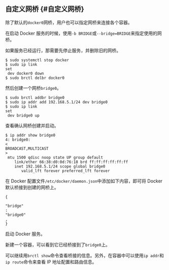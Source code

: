## 自定义网桥 {#自定义网桥}

除了默认的`docker0`网桥，用户也可以指定网桥来连接各个容器。

在启动 Docker 服务的时候，使用`-b BRIDGE`或`--bridge=BRIDGE`来指定使用的网桥。

如果服务已经运行，那需要先停止服务，并删除旧的网桥。

```
$ sudo systemctl stop docker
$ sudo ip link 
set
 dev docker0 down
$ sudo brctl delbr docker0

```

然后创建一个网桥`bridge0`。

```
$ sudo brctl addbr bridge0
$ sudo ip addr add 192.168.5.1/24 dev bridge0
$ sudo ip link 
set
 dev bridge0 up

```

查看确认网桥创建并启动。

```
$ ip addr show bridge0
4: bridge0: 
<
BROADCAST,MULTICAST
>
 mtu 1500 qdisc noop state UP group default
    link/ether 66:38:d0:0d:76:18 brd ff:ff:ff:ff:ff:ff
    inet 192.168.5.1/24 scope global bridge0
       valid_lft forever preferred_lft forever

```

在 Docker 配置文件`/etc/docker/daemon.json`中添加如下内容，即可将 Docker 默认桥接到创建的网桥上。

```
{
  
"bridge"
: 
"bridge0"
,
}

```

启动 Docker 服务。

新建一个容器，可以看到它已经桥接到了`bridge0`上。

可以继续用`brctl show`命令查看桥接的信息。另外，在容器中可以使用`ip addr`和`ip route`命令来查看 IP 地址配置和路由信息。

